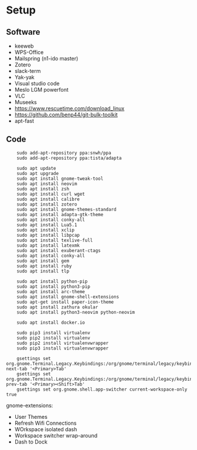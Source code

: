 # Setup

Software
---------

* keeweb
* WPS-Office
* Mailspring (n1-ido master)
* Zotero
* slack-term
* Yak-yak
* Visual studio code
* Meslo LGM powerfont
* VLC
* Museeks
* https://www.rescuetime.com/download_linux
* https://github.com/benp44/git-bulk-toolkit 
* apt-fast


Code
---------

		sudo add-apt-repository ppa:snwh/ppa
		sudo add-apt-repository ppa:tista/adapta

		sudo apt update
		sudo apt upgrade
		sudo apt install gnome-tweak-tool
		sudo apt install neovim
		sudo apt install zsh
		sudo apt install curl wget
		sudo apt install calibre
		sudo apt install zotero
		sudo apt install gnome-themes-standard
		sudo apt install adapta-gtk-theme
		sudo apt install conky-all
		sudo apt install Lua5.1
		sudo apt install xclip
		sudo apt install libpcap
		sudo apt install texlive-full
		sudo apt install latexmk
		sudo apt install exuberant-ctags
		sudo apt install conky-all
		sudo apt install gem
		sudo apt install ruby
		sudo apt install tlp

		sudo apt install python-pip
		sudo apt install python3-pip
		sudo apt install arc-theme
		sudo apt install gnome-shell-extensions
		sudo apt-get install paper-icon-theme
		sudo apt install zathura okular
		sudo apt install python3-neovim python-neovim

		sudo apt install docker.io

		sudo pip3 install virtualenv
		sudo pip2 install virtualenv
		sudo pip2 install virtualenvwrapper
		sudo pip3 install virtualenvwrapper

		gsettings set org.gnome.Terminal.Legacy.Keybindings:/org/gnome/terminal/legacy/keybindings/ next-tab '<Primary>Tab'
		gsettings set org.gnome.Terminal.Legacy.Keybindings:/org/gnome/terminal/legacy/keybindings/ prev-tab '<Primary><Shift>Tab'
		gsettings set org.gnome.shell.app-switcher current-workspace-only true

gnome-extensions:

* User Themes
* Refresh Wifi Connections
* WOrkspace isolated dash
* Workspace switcher wrap-around
* Dash to Dock
